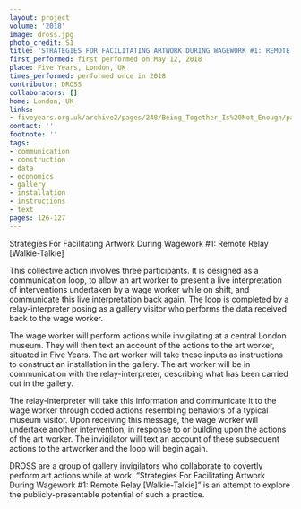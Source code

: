 ```yaml
---
layout: project
volume: '2018'
image: dross.jpg
photo_credit: S1
title: 'STRATEGIES FOR FACILITATING ARTWORK DURING WAGEWORK #1: REMOTE RELAY [WALKIE-TALKIE]'
first_performed: first performed on May 12, 2018
place: Five Years, London, UK
times_performed: performed once in 2018
contributor: DROSS
collaborators: []
home: London, UK
links:
- fiveyears.org.uk/archive2/pages/248/Being_Together_Is%20Not_Enough/participants/11/11.html
contact: ''
footnote: ''
tags:
- communication
- construction
- data
- economics
- gallery
- installation
- instructions
- text
pages: 126-127
---
```


Strategies For Facilitating Artwork During Wagework #1: Remote Relay [Walkie-Talkie]

This collective action involves three participants. It is designed as a communication loop, to allow an art worker to present a live interpretation of interventions undertaken by a wage worker while on shift, and communicate this live interpretation back again. The loop is completed by a relay-interpreter posing as a gallery visitor who performs the data received back to the wage worker.

The wage worker will perform actions while invigilating at a central London museum. They will then text an account of the actions to the art worker, situated in Five Years. The art worker will take these inputs as instructions to construct an installation in the gallery. The art worker will be in communication with the relay-interpreter, describing what has been carried out in the gallery.

The relay-interpreter will take this information and communicate it to the wage worker through coded actions resembling behaviors of a typical museum visitor. Upon receiving this message, the wage worker will undertake another intervention, in response to or building upon the actions of the art worker. The invigilator will text an account of these subsequent actions to the artworker and the loop will begin again.

DROSS are a group of gallery invigilators who collaborate to covertly perform art actions while at work. “Strategies For Facilitating Artwork During Wagework #1: Remote Relay [Walkie-Talkie]” is an attempt to explore the publicly-presentable potential of such a practice.
